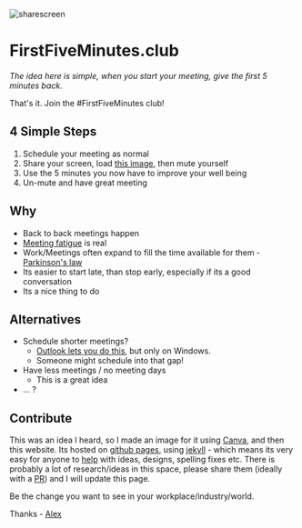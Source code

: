 ![sharescreen](https://user-images.githubusercontent.com/105557/116999002-f3e85300-acd6-11eb-886a-369229f73c57.png)

# FirstFiveMinutes.club

*The idea here is simple, when you start your meeting, give the first 5 minutes back.*

That's it. Join the #FirstFiveMinutes club!

## 4 Simple Steps

1. Schedule your meeting as normal
2. Share your screen, load [this image](http:www.firstifiveminutes.club/screen.png), then mute yourself
3. Use the 5 minutes you now have to improve your well being
4. Un-mute and have great meeting

## Why
- Back to back meetings happen
- [Meeting fatigue](https://support.microsoft.com/en-gb/office/reduce-meeting-fatigue-f44be8a1-1bb4-4d02-8bc3-6bfd83ef3b5b) is real
- Work/Meetings often expand to fill the time available for them - [Parkinson's law](https://en.wikipedia.org/wiki/Parkinson's_law)
- Its easier to start late, than stop early, especially if its a good conversation
- Its a nice thing to do

## Alternatives
- Schedule shorter meetings?
	- [Outlook lets you do this]((https://support.microsoft.com/en-us/office/end-meetings-early-or-start-late-ebb4c4c9-6992-4ea7-9772-8b5883df8500)), but only on Windows.
	- Someone might schedule into that gap!
- Have less meetings / no meeting days 
	- This is a great idea
- ... ? 

## Contribute
This was an idea I heard, so I made an image for it using [Canva](https://www.canva.com/), and then this website. Its hosted on [github pages](https://pages.github.com/), using [jekyll](https://jekyllrb.com/) - which means its very easy for anyone to [help](https://github.com/a-c-m/firstfiveminutes/issues) with ideas, designs, spelling fixes etc.
There is probably a lot of research/ideas in this space, please share them (ideally with a [PR](https://github.com/a-c-m/firstfiveminutes/pulls)) and I will update this page.

Be the change you want to see in your workplace/industry/world.

Thanks - [Alex](http://www.acmconsulting.eu)
